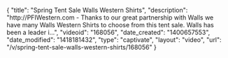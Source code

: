 {
    "title": "Spring Tent Sale Walls Western Shirts",
    "description": "http:\/\/PFIWestern.com - Thanks to our great partnership with Walls we have many Walls Western Shirts to choose from this tent sale. Walls has been a leader i...",
    "videoid": "168056",
    "date_created": "1400657553",
    "date_modified": "1418181432",
    "type": "captivate",
    "layout": "video",
    "url": "\/v\/spring-tent-sale-walls-western-shirts\/168056"
}